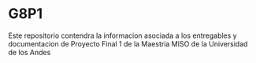 # G8P1
Este repositorio contendra la informacion asociada a los entregables y documentacion de Proyecto Final 1 de la Maestria MISO de la Universidad de los Andes
